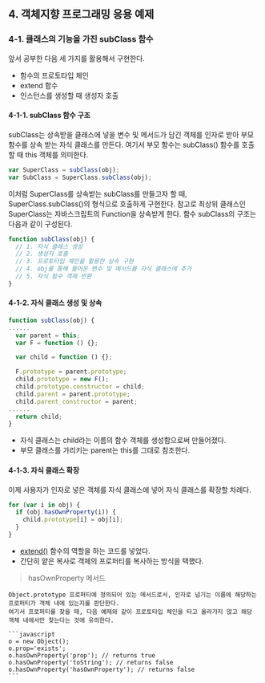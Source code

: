 ## 4. 객체지향 프로그래밍 응용 예제

### 4-1. 클래스의 기능을 가진 subClass 함수

앞서 공부한 다음 세 가지를 활용해서 구현한다.

- 함수의 프로토타입 체인
- extend 함수
- 인스턴스를 생성할 때 생성자 호출

#### 4-1-1. subClass 함수 구조

subClass는 상속받을 클래스에 넣을 변수 및 메서드가 담긴 객체를 인자로 받아 부모 함수를 상속 받는 자식 클래스를 만든다.
여기서 부모 함수는 subClass() 함수를 호출할 때 this 객체를 의미한다.

```javascript
var SuperClass = subClass(obj);
var SubClass = SuperClass.subClass(obj);
```

이처럼 SuperClass를 상속받는 subClass를 만들고자 할 때, SuperClass.subClass()의 형식으로 호출하게 구현한다.
참고로 최상위 클래스인 SuperClass는 자바스크립트의 Function을 상속받게 한다.
함수 subClass의 구조는 다음과 같이 구성된다.

```javascript
function subClass(obj) {
  // 1. 자식 클래스 생성
  // 2. 생성자 호출
  // 3. 프로토타입 체인을 활용한 상속 구현
  // 4. obj를 통해 들어온 변수 및 메서드를 자식 클래스에 추가
  // 5. 자식 함수 객체 반환
}
```

#### 4-1-2. 자식 클래스 생성 및 상속

```javascript
function subClass(obj) {
......
  var parent = this;
  var F = function () {};

  var child = function () {};

  F.prototype = parent.prototype;
  child.prototype = new F();
  child.prototype.constructor = child;
  child.parent = parent.prototype;
  child.parent_constructor = parent;
......
  return child;
}
```

- 자식 클래스는 child라는 이름의 함수 객체를 생성함으로써 만들어졌다.
- 부모 클래스를 가리키는 parent는 this를 그대로 참조한다.

#### 4-1-3. 자식 클래스 확장

이제 사용자가 인자로 넣은 객체를 자식 클래스에 넣어 자식 클래스를 확장할 차례다.

```javascript
for (var i in obj) {
  if (obj.hasOwnProperty(i)) {
    child.prototype[i] = obj[i];
  }
}
```

- [extend()](https://developer.mozilla.org/ko/docs/Web/JavaScript/Reference/Classes/extends) 함수의 역할을 하는 코드를 넣었다.
- 간단히 얕은 복사로 객체의 프로퍼티를 복사하는 방식을 택했다.

> hasOwnProperty 메서드

    Object.prototype 프로퍼티에 정의되어 있는 메서드로서, 인자로 넘기는 이름에 해당하는 프로퍼티가 객체 내에 있는지를 판단한다.
    여기서 프로퍼티를 찾을 때, 다음 예제와 같이 프로토타입 체인을 타고 올라가지 않고 해당 객체 내에서만 찾는다는 것에 유의한다.

    ```javascript
    o = new Object();
    o.prop='exists';
    o.hasOwnProperty('prop'); // returns true
    o.hasOwnProperty('toString'); // returns false
    o.hasOwnProperty('hasOwnProperty'); // returns false
    ```
